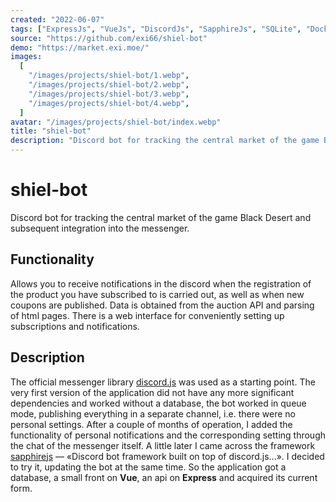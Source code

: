 ```yaml
---
created: "2022-06-07"
tags: ["ExpressJs", "VueJs", "DiscordJs", "SapphireJs", "SQLite", "Docker"]
source: "https://github.com/exi66/shiel-bot"
demo: "https://market.exi.moe/"
images:
  [
    "/images/projects/shiel-bot/1.webp",
    "/images/projects/shiel-bot/2.webp",
    "/images/projects/shiel-bot/3.webp",
    "/images/projects/shiel-bot/4.webp",
  ]
avatar: "/images/projects/shiel-bot/index.webp"
title: "shiel-bot"
description: "Discord bot for tracking the central market of the game Black Desert and subsequent integration into the messenger"
---
```


# shiel-bot

Discord bot for tracking the central market of the game Black Desert and subsequent integration into the messenger.

## Functionality

Allows you to receive notifications in the discord when the registration of the product you have subscribed to is
carried out, as well as when new coupons are published. Data is obtained from the auction API and parsing of html pages.
There is a web interface for
conveniently setting up subscriptions and notifications.

## Description

The official messenger library [discord.js](https://discord.js.org/) was used as a starting point.
The very first version of the application did not have any more significant dependencies and worked without a database,
the bot worked in queue mode, publishing everything in a separate channel, i.e. there were no personal settings.
After a couple of months of operation, I added the functionality of personal notifications and the corresponding setting
through the chat of the messenger itself. A little later I came across the
framework [sapphirejs](https://github.com/sapphiredev/framework) — «Discord bot framework built on top of
discord.js...». I decided to try it, updating the bot at the same time. So the application got a database, a small front
on **Vue**, an api on **Express** and acquired its current form.
